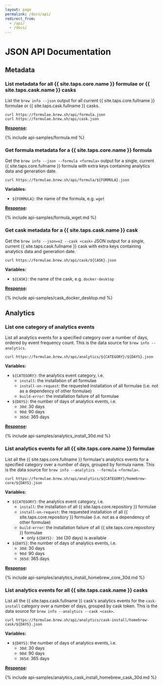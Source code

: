 ```yaml
---
layout: page
permalink: /docs/api/
redirect_from:
  - /api/
  - /docs/
---
```

# JSON API Documentation

## Metadata

### List metadata for all {{ site.taps.core.name }} formulae or {{ site.taps.cask.name }} casks

List the `brew info --json` output for all current {{ site.taps.core.fullname }} formulae or {{ site.taps.cask.fullname }} casks.

```console
curl https://formulae.brew.sh/api/formula.json
curl https://formulae.brew.sh/api/cask.json
```

**[Response](https://formulae.brew.sh/api/formula.json):**

{% include api-samples/formula.md %}

### Get formula metadata for a {{ site.taps.core.name }} formula

Get the `brew info --json --formula <formula>` output for a single, current {{ site.taps.core.fullname }} formula with extra keys containing analytics data and generation date.

```console
curl https://formulae.brew.sh/api/formula/${FORMULA}.json
```

**Variables:**

- `${FORMULA}`: the name of the formula, e.g. `wget`

**[Response](https://formulae.brew.sh/api/formula/wget.json):**

{% include api-samples/formula_wget.md %}

### Get cask metadata for a {{ site.taps.cask.name }} cask

Get the `brew info --json=v2 --cask <cask>` JSON output for a single, current {{ site.taps.cask.fullname }} cask with extra keys containing analytics data and generation date.

```console
curl https://formulae.brew.sh/api/cask/${CASK}.json
```

**Variables:**

- `${CASK}`: the name of the cask, e.g. `docker-desktop`

**[Response](https://formulae.brew.sh/api/cask/docker.json):**

{% include api-samples/cask_docker_desktop.md %}

## Analytics

### List one category of analytics events

List all analytics events for a specified category over a number of days, ordered by event frequency count. This is the data source for `brew info --analytics`.

```console
curl https://formulae.brew.sh/api/analytics/${CATEGORY}/${DAYS}.json
```

**Variables:**

- `${CATEGORY}`: the analytics event category, i.e.
  - `install`: the installation of all formulae
  - `install-on-request`: the requested installation of all formulae (i.e. not as a dependency of other formulae)
  - `build-error`: the installation failure of all formulae
- `${DAYS}`: the number of days of analytics events, i.e.
  - `30d`: 30 days
  - `90d`: 90 days
  - `365d`: 365 days

**[Response](https://formulae.brew.sh/api/analytics/install/30d.json):**

{% include api-samples/analytics_install_30d.md %}

### List analytics events for all {{ site.taps.core.name }} formulae

List all the {{ site.taps.core.fullname }} formulae's analytics events for a specified category over a number of days, grouped by formula name. This is the data source for `brew info --analytics --formula <formula>`.

```console
curl https://formulae.brew.sh/api/analytics/${CATEGORY}/homebrew-core/${DAYS}.json
```

**Variables:**

- `${CATEGORY}`: the analytics event category, i.e.
  - `install`: the installation of all {{ site.taps.core.repository }} formulae
  - `install-on-request`: the requested installation of all {{ site.taps.core.repository }} formulae (i.e. not as a dependency of other formulae)
  - `build-error`: the installation failure of all {{ site.taps.core.repository }} formulae
    - only `${DAYS}: 30d` (30 days) is available
- `${DAYS}`: the number of days of analytics events, i.e.
  - `30d`: 30 days
  - `90d`: 90 days
  - `365d`: 365 days

**[Response](https://formulae.brew.sh/api/analytics/install/homebrew-core/30d.json):**

{% include api-samples/analytics_install_homebrew_core_30d.md %}

### List analytics events for all {{ site.taps.cask.name }} casks

List all the {{ site.taps.cask.fullname }} cask's analytics events for the `cask-install` category over a number of days, grouped by cask token.
This is the data source for `brew info --analytics --cask <cask>`.

```console
curl https://formulae.brew.sh/api/analytics/cask-install/homebrew-cask/${DAYS}.json
```

**Variables:**

- `${DAYS}`: the number of days of analytics events, i.e.
  - `30d`: 30 days
  - `90d`: 90 days
  - `365d`: 365 days

**[Response](https://formulae.brew.sh/api/analytics/cask-install/homebrew-cask/30d.json):**

{% include api-samples/analytics_cask_install_homebrew_cask_30d.md %}
